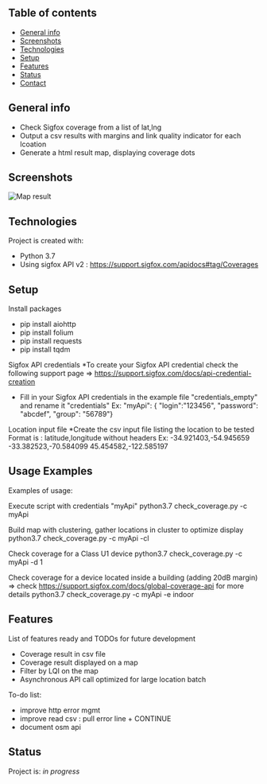 ## Table of contents
* [General info](#general-info)
* [Screenshots](#screenshots)
* [Technologies](#technologies)
* [Setup](#setup)
* [Features](#features)
* [Status](#status)
* [Contact](#contact)

## General info
* Check Sigfox coverage from a list of lat,lng
* Output a csv results with margins and link quality indicator for each lcoation
* Generate a html result map, displaying coverage dots

## Screenshots
![Map result](./result_map.jpg)

## Technologies
Project is created with:
* Python 3.7
* Using sigfox API v2 : https://support.sigfox.com/apidocs#tag/Coverages

## Setup
Install packages
* pip install aiohttp
* pip install folium
* pip install requests
* pip install tqdm

Sigfox API credentials
*To create your Sigfox API credential check the following support page => https://support.sigfox.com/docs/api-credential-creation
* Fill in your Sigfox API credentials in the example file "credentials_empty" and rename it "credentials"
Ex: 
"myApi": { "login":"123456", "password": "abcdef", "group": "56789"}

Location input file
*Create the csv input file listing the location to be tested
Format is : latitude,longitude     without headers
Ex: 
-34.921403,-54.945659
-33.382523,-70.584099
45.454582,-122.585197


## Usage Examples
Examples of usage:

Execute script with credentials "myApi"
python3.7 check_coverage.py -c myApi

Build map with clustering, gather locations in cluster to optimize display
python3.7 check_coverage.py -c myApi -cl

Check coverage for a Class U1 device
python3.7 check_coverage.py -c myApi -d 1

Check coverage for a device located inside a building (adding 20dB margin) => check https://support.sigfox.com/docs/global-coverage-api for more details
python3.7 check_coverage.py -c myApi -e indoor


## Features
List of features ready and TODOs for future development
* Coverage result in csv file
* Coverage result displayed on a map
* Filter by LQI on the map
* Asynchronous API call optimized for large location batch

To-do list:
* improve http error mgmt
* improve read csv : pull error line + CONTINUE
* document osm api

## Status
Project is: _in progress_

